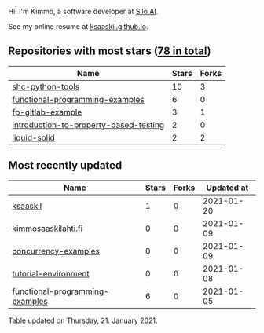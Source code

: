 Hi! I'm Kimmo, a software developer at [Silo AI](https://silo.ai/).

See my online resume at [ksaaskil.github.io](https://ksaaskil.github.io).

<!-- repositories starts -->

## Repositories with most stars ([78 in total](https://github.com/ksaaskil?tab=repositories))
| Name        | Stars           | Forks  |
| ------------- |-------------| -----|
|[shc-python-tools](https://github.com/ksaaskil/shc-python-tools)|10|3
|[functional-programming-examples](https://github.com/ksaaskil/functional-programming-examples)|6|0
|[fp-gitlab-example](https://github.com/ksaaskil/fp-gitlab-example)|3|1
|[introduction-to-property-based-testing](https://github.com/ksaaskil/introduction-to-property-based-testing)|2|0
|[liquid-solid](https://github.com/ksaaskil/liquid-solid)|2|2

<!-- repositories ends -->
<!-- recent_repositories starts -->

## Most recently updated
| Name        | Stars           | Forks  | Updated at
| ------------- |-------------| -----|-----|
|[ksaaskil](https://github.com/ksaaskil/ksaaskil)|1|0|2021-01-20
|[kimmosaaskilahti.fi](https://github.com/ksaaskil/kimmosaaskilahti.fi)|0|0|2021-01-09
|[concurrency-examples](https://github.com/ksaaskil/concurrency-examples)|0|0|2021-01-09
|[tutorial-environment](https://github.com/ksaaskil/tutorial-environment)|0|0|2021-01-08
|[functional-programming-examples](https://github.com/ksaaskil/functional-programming-examples)|6|0|2021-01-05

<!-- recent_repositories ends -->
<!-- updated_at starts -->
Table updated on Thursday, 21. January 2021.
<!-- updated_at ends -->

